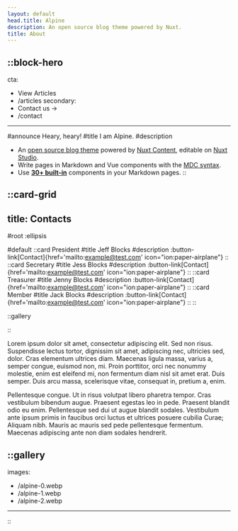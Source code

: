 ```yaml
---
layout: default
head.title: Alpine
description: An open source blog theme powered by Nuxt.
title: About
---
```


::block-hero
---
cta:
  - View Articles
  - /articles
secondary:
  - Contact us →
  - /contact
---
#announce
  Heary, heary!
#title
  I am Alpine.
#description
 - An [open source blog theme](https://github.com/nuxt-themes/alpine) powered by [Nuxt Content](https://content.nuxtjs.org), editable on [Nuxt Studio](https://nuxt.studio).
 - Write pages in Markdown and Vue components with the [MDC syntax](https://content.nuxtjs.org/guide/writing/mdc).
 - Use [**30+ built-in**](https://elements.nuxt.space) components in your Markdown pages.
::

::card-grid
---
title: Contacts
---
#root
  :ellipsis

#default
  ::card
  President 
  #title
  Jeff Blocks 
  #description
  :button-link[Contact]{href='mailto:example@test.com' icon="ion:paper-airplane"}
  ::
  ::card
  Secretary 
  #title
  Jess Blocks 
  #description
  :button-link[Contact]{href='mailto:example@test.com' icon="ion:paper-airplane"}
  ::
  ::card
  Treasurer 
  #title
  Jenny Blocks 
  #description
  :button-link[Contact]{href='mailto:example@test.com' icon="ion:paper-airplane"}
  ::
  ::card
  Member 
  #title
  Jack Blocks 
  #description
  :button-link[Contact]{href='mailto:example@test.com' icon="ion:paper-airplane"}
  ::
::

::gallery

::

Lorem ipsum dolor sit amet, consectetur adipiscing elit. Sed non risus. Suspendisse lectus tortor, dignissim sit amet, adipiscing nec, ultricies sed, dolor. Cras elementum ultrices diam. Maecenas ligula massa, varius a, semper congue, euismod non, mi. Proin porttitor, orci nec nonummy molestie, enim est eleifend mi, non fermentum diam nisl sit amet erat. Duis semper. Duis arcu massa, scelerisque vitae, consequat in, pretium a, enim.  

Pellentesque congue. Ut in risus volutpat libero pharetra tempor. Cras vestibulum bibendum augue. Praesent egestas leo in pede. Praesent blandit odio eu enim. Pellentesque sed dui ut augue blandit sodales. Vestibulum ante ipsum primis in faucibus orci luctus et ultrices posuere cubilia Curae; Aliquam nibh. Mauris ac mauris sed pede pellentesque fermentum. Maecenas adipiscing ante non diam sodales hendrerit.

::gallery
---
images:
  - /alpine-0.webp
  - /alpine-1.webp
  - /alpine-2.webp
---
::
